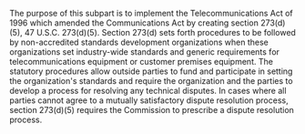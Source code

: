 The purpose of this subpart is to implement the Telecommunications Act of 1996 which amended the Communications Act by creating section 273(d)(5), 47 U.S.C. 273(d)(5). Section 273(d) sets forth procedures to be followed by non-accredited standards development organizations when these organizations set industry-wide standards and generic requirements for telecommunications equipment or customer premises equipment. The statutory procedures allow outside parties to fund and participate in setting the organization's standards and require the organization and the parties to develop a process for resolving any technical disputes. In cases where all parties cannot agree to a mutually satisfactory dispute resolution process, section 273(d)(5) requires the Commission to prescribe a dispute resolution process.

